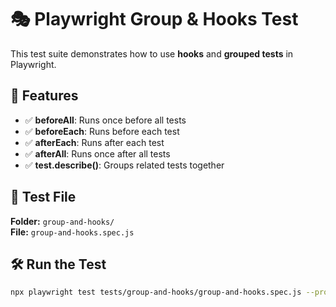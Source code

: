 # 🎭 Playwright Group & Hooks Test  

This test suite demonstrates how to use **hooks** and **grouped tests** in Playwright.  

## 📌 Features  
- ✅ **beforeAll**: Runs once before all tests  
- ✅ **beforeEach**: Runs before each test  
- ✅ **afterEach**: Runs after each test  
- ✅ **afterAll**: Runs once after all tests  
- ✅ **test.describe()**: Groups related tests together  

## 📂 Test File  
**Folder:** `group-and-hooks/`  
**File:** `group-and-hooks.spec.js`  

## 🛠 Run the Test  
```sh
npx playwright test tests/group-and-hooks/group-and-hooks.spec.js --project chromium --headed
